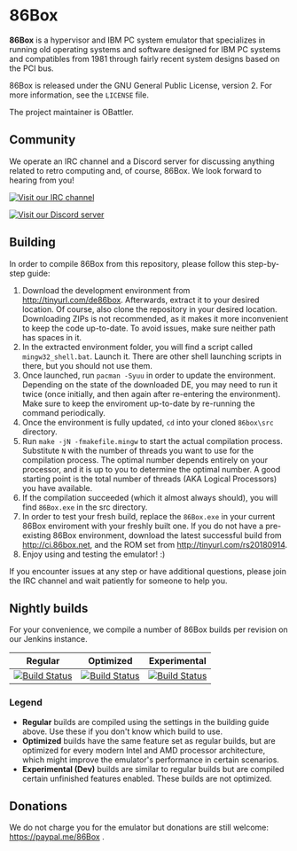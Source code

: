 86Box
=====
**86Box** is a hypervisor and IBM PC system emulator that specializes in
running old operating systems and software designed for IBM PC systems and
compatibles from 1981 through fairly recent system designs based on the
PCI bus.

86Box is released under the GNU General Public License, version 2. For more
information, see the `LICENSE` file.

The project maintainer is OBattler.

Community
---------
We operate an IRC channel and a Discord server for discussing anything related 
to retro computing and, of course, 86Box. We look forward to hearing from you!

[![Visit our IRC channel](https://kiwiirc.com/buttons/irc.ringoflightning.net/softhistory.png)](https://kiwiirc.com/client/irc.ringoflightning.net/?nick=86box|?#softhistory)

[![Visit our Discord server](https://discordapp.com/api/guilds/262614059009048590/embed.png)](https://discord.gg/Es3TnUH)

Building
--------
In order to compile 86Box from this repository, please follow this step-by-step 
guide:
1. Download the development environment from http://tinyurl.com/de86box. 
   Afterwards, extract it to your desired location.  Of course, also clone 
   the repository in your desired location. Downloading ZIPs is not recommended,
   as it makes it more inconvenient to keep the code up-to-date. To avoid
   issues, make sure neither path has spaces in it.
2. In the extracted environment folder, you will find a script called
   `mingw32_shell.bat`. Launch it. There are other shell launching scripts
   in there, but you should not use them.
3. Once launched, run `pacman -Syuu` in order to update the environment.
   Depending on the state of the downloaded DE, you may need to run it twice
   (once initially, and then again after re-entering the environment). Make sure
   to keep the enviroment up-to-date by re-running the command periodically.
4. Once the environment is fully updated, `cd` into your cloned `86box\src`
   directory.
5. Run `make -jN -fmakefile.mingw` to start the actual compilation process.
   Substitute `N` with the number of threads you want to use for the compilation
   process. The optimal number depends entirely on your processor, and it is
   up to you to determine the optimal number. A good starting point is the total
   number of threads (AKA Logical Processors) you have available.
6. If the compilation succeeded (which it almost always should), you will find
   `86Box.exe` in the src directory.
7. In order to test your fresh build, replace the `86Box.exe` in your current
   86Box enviroment with your freshly built one. If you do not have a
   pre-existing 86Box environment, download the latest successful build from
   http://ci.86box.net, and the ROM set from http://tinyurl.com/rs20180914.
8. Enjoy using and testing the emulator! :)

If you encounter issues at any step or have additional questions, please join
the IRC channel and wait patiently for someone to help you.

Nightly builds
--------------
For your convenience, we compile a number of 86Box builds per revision on our
Jenkins instance.

| Regular | Optimized | Experimental |
|:-------:|:---------:|:------------:|
|[![Build Status](http://ci.86box.net/job/86Box/badge/icon)](http://ci.86box.net/job/86Box)|[![Build Status](http://ci.86box.net/job/86Box-Optimized/badge/icon)](http://ci.86box.net/job/86Box-Optimized)|[![Build Status](http://ci.86box.net/job/86Box-Dev/badge/icon)](http://ci.86box.net/job/86Box-Dev)

### Legend
* **Regular** builds are compiled using the settings in the building guide
  above. Use these if you don't know which build to use.
* **Optimized** builds have the same feature set as regular builds, but are
  optimized for every modern Intel and AMD processor architecture, which might
  improve the emulator's performance in certain scenarios.
* **Experimental (Dev)** builds are similar to regular builds but are compiled
  certain unfinished features enabled. These builds are not optimized.

Donations
---------
We do not charge you for the emulator but donations are still welcome:
https://paypal.me/86Box .

